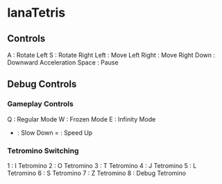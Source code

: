 # lanaTetris
## Controls
A : Rotate Left
S : Rotate Right
Left : Move Left
Right : Move Right
Down : Downward Acceleration
Space : Pause
## Debug Controls
### Gameplay Controls
Q : Regular Mode
W : Frozen Mode
E : Infinity Mode
- : Slow Down
= : Speed Up
### Tetromino Switching
1 : I Tetromino
2 : O Tetromino
3 : T Tetromino
4 : J Tetromino
5 : L Tetromino
6 : S Tetromino
7 : Z Tetromino
8 : Debug Tetromino